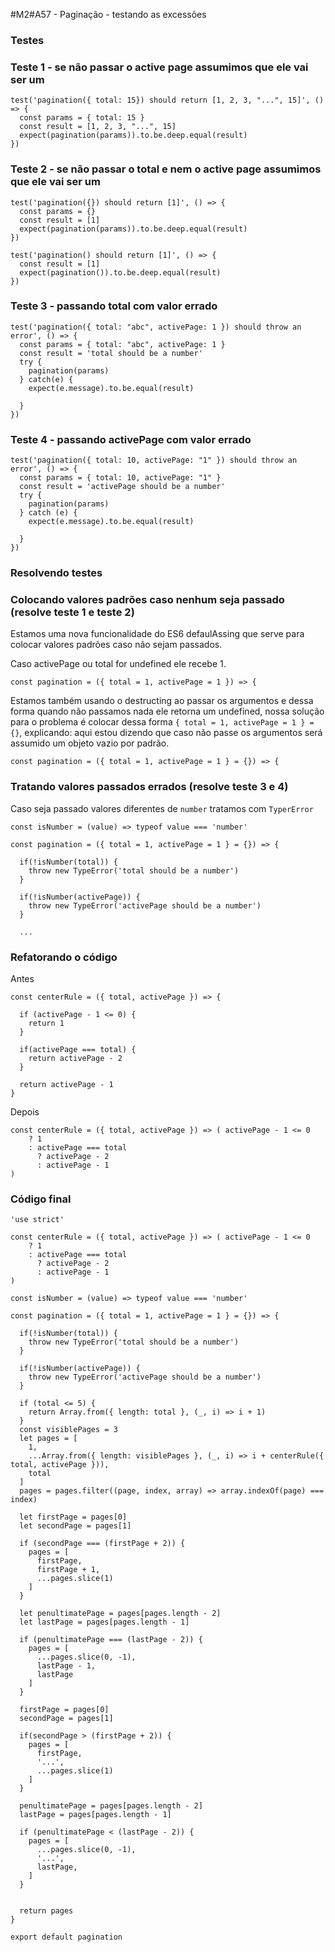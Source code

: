 #M2#A57 - Paginação - testando as excessões

### Testes


### Teste 1 - se não passar o active page assumimos que ele vai ser um

```
test('pagination({ total: 15}) should return [1, 2, 3, "...", 15]', () => {
  const params = { total: 15 }
  const result = [1, 2, 3, "...", 15]
  expect(pagination(params)).to.be.deep.equal(result)
})
```

### Teste 2 - se não passar o total e nem o active page assumimos que ele vai ser um

```
test('pagination({}) should return [1]', () => {
  const params = {}
  const result = [1]
  expect(pagination(params)).to.be.deep.equal(result)
})
```

```
test('pagination() should return [1]', () => {
  const result = [1]
  expect(pagination()).to.be.deep.equal(result)
})
```
### Teste 3 - passando total com valor errado

```
test('pagination({ total: "abc", activePage: 1 }) should throw an error', () => {
  const params = { total: "abc", activePage: 1 }
  const result = 'total should be a number'
  try {
    pagination(params)
  } catch(e) {
    expect(e.message).to.be.equal(result)

  }
})
```

### Teste 4 - passando activePage com valor errado

```
test('pagination({ total: 10, activePage: "1" }) should throw an error', () => {
  const params = { total: 10, activePage: "1" }
  const result = 'activePage should be a number'
  try {
    pagination(params)
  } catch (e) {
    expect(e.message).to.be.equal(result)

  }
})
```

### Resolvendo testes

### Colocando valores padrões caso nenhum seja passado (resolve teste 1 e teste 2)
Estamos uma nova funcionalidade do ES6 defaulAssing que serve para colocar valores padrões caso não sejam passados.

Caso activePage ou total for undefined ele recebe 1.
```
const pagination = ({ total = 1, activePage = 1 }) => {
```

Estamos também usando o destructing ao passar os argumentos e dessa forma quando não passamos nada ele retorna um undefined, nossa solução para o problema é colocar dessa forma `{ total = 1, activePage = 1 } = {}`, explicando: aqui estou dizendo que caso não passe os argumentos será assumido um objeto vazio por padrão.

```
const pagination = ({ total = 1, activePage = 1 } = {}) => {
```

### Tratando valores passados errados (resolve teste 3 e 4)

Caso seja passado valores diferentes de `number` tratamos com `TyperError`

```
const isNumber = (value) => typeof value === 'number'

const pagination = ({ total = 1, activePage = 1 } = {}) => {

  if(!isNumber(total)) {
    throw new TypeError('total should be a number')
  }

  if(!isNumber(activePage)) {
    throw new TypeError('activePage should be a number')
  }

  ...

```

### Refatorando o código

Antes
```
const centerRule = ({ total, activePage }) => {

  if (activePage - 1 <= 0) {
    return 1
  }

  if(activePage === total) {
    return activePage - 2
  }

  return activePage - 1
}
```

Depois
```
const centerRule = ({ total, activePage }) => ( activePage - 1 <= 0
    ? 1
    : activePage === total
      ? activePage - 2
      : activePage - 1
)
```

### Código final

```
'use strict'

const centerRule = ({ total, activePage }) => ( activePage - 1 <= 0
    ? 1
    : activePage === total
      ? activePage - 2
      : activePage - 1
)

const isNumber = (value) => typeof value === 'number'

const pagination = ({ total = 1, activePage = 1 } = {}) => {

  if(!isNumber(total)) {
    throw new TypeError('total should be a number')
  }

  if(!isNumber(activePage)) {
    throw new TypeError('activePage should be a number')
  }

  if (total <= 5) {
    return Array.from({ length: total }, (_, i) => i + 1)
  }
  const visiblePages = 3
  let pages = [
    1,
    ...Array.from({ length: visiblePages }, (_, i) => i + centerRule({ total, activePage })),
    total
  ]
  pages = pages.filter((page, index, array) => array.indexOf(page) === index)

  let firstPage = pages[0]
  let secondPage = pages[1]

  if (secondPage === (firstPage + 2)) {
    pages = [
      firstPage,
      firstPage + 1,
      ...pages.slice(1)
    ]
  }

  let penultimatePage = pages[pages.length - 2]
  let lastPage = pages[pages.length - 1]

  if (penultimatePage === (lastPage - 2)) {
    pages = [
      ...pages.slice(0, -1),
      lastPage - 1,
      lastPage
    ]
  }

  firstPage = pages[0]
  secondPage = pages[1]

  if(secondPage > (firstPage + 2)) {
    pages = [
      firstPage,
      '...',
      ...pages.slice(1)
    ]
  }

  penultimatePage = pages[pages.length - 2]
  lastPage = pages[pages.length - 1]

  if (penultimatePage < (lastPage - 2)) {
    pages = [
      ...pages.slice(0, -1),
      '...',
      lastPage,
    ]
  }


  return pages
}

export default pagination

```
